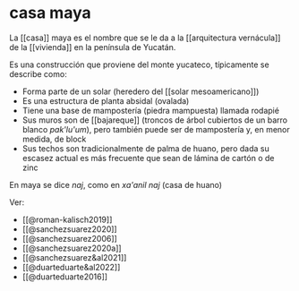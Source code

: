 # casa maya
La [[casa]] maya es el nombre que se le da a la [[arquitectura vernácula]] de la [[vivienda]] en la península de Yucatán.

Es una construcción que proviene del monte yucateco, típicamente se describe como:

- Forma parte de un solar (heredero del [[solar mesoamericano]])
- Es una estructura de planta absidal (ovalada)
- Tiene una base de mampostería (piedra mampuesta) llamada rodapié
- Sus muros son de [[bajareque]] (troncos de árbol cubiertos de un barro blanco *pak'lu'um*), pero también puede ser de mampostería y, en menor medida, de block
- Sus techos son tradicionalmente de palma de huano, pero dada su escasez actual es más frecuente que sean de lámina de cartón o de zinc

En maya se dice *naj*, como en *xa'anil naj* (casa de huano)

Ver:

- [[@roman-kalisch2019]]
- [[@sanchezsuarez2020]]
- [[@sanchezsuarez2006]]
- [[@sanchezsuarez2020a]]
- [[@sanchezsuarez&al2021]]
- [[@duarteduarte&al2022]]
- [[@duarteduarte2016]]